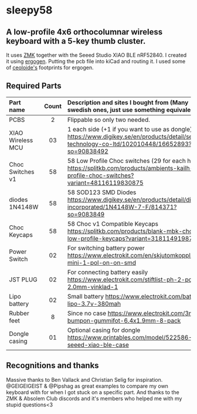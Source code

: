 # sleepy58

## A low-profile 4x6 orthocolumnar wireless keyboard with a 5-key thumb cluster. 
It uses [ZMK](https://github.com/zmkfirmware/zmk) together with the Seeed Studio XIAO BLE nRF52840.
I created it using [ergogen](https://github.com/ergogen/ergogen). Putting the pcb file into kiCad and routing it.
I used some of [ceoloide's](https://github.com/ceoloide/ergogen-footprints/tree/main) footprints for ergogen.




## Required Parts

| Part name         | Count | Description and sites I bought from (Many swedish ones, just use something equivalent)                                                          |
| :---------------- | :---: | :-----------------------------------------------------------------------------------------------------------------------------------------------|
| PCBS              |   2   | Flippable so only two needed.                                                                                                                   |
| XIAO Wireless MCU |  03   | 1 each side (+1 if you want to use as dongle) https://www.digikey.se/en/products/detail/seeed-technology-co-ltd/102010448/16652893?so=90838492  |
| Choc Switches v1  |  58   | 58 Low Profile Choc switches (29 for each hand) https://splitkb.com/products/ambients-kailh-low-profile-choc-switches?variant=48116119830875    |
| diodes 1N4148W    |  58   | 58 SOD123 SMD Diodes https://www.digikey.se/en/products/detail/diodes-incorporated/1N4148W-7-F/814371?so=9083849                                |
| Choc Keycaps      |  58   | 58 Choc v1 Compatible Keycaps https://splitkb.com/products/blank-mbk-choc-low-profile-keycaps?variant=31811491987533                            |
| Power Switch      |  02   | For switching battery power https://www.electrokit.com/en/skjutomkopplare-mini-1-pol-on-on-smd                                                  |
| JST PLUG          |  02   | For connecting battery easily https://www.electrokit.com/stiftlist-ph-2-pol-2.0mm-vinklad-1                                                     |
| Lipo battery      |  02   | Small battery https://www.electrokit.com/batteri-lipo-3.7v-380mah                                                                               |
| Rubber feet       |  8   | Since no case https://www.electrokit.com/3m-bumpon-gummifot-6.4x1.9mm-8-pack                                                                     |
| Dongle casing     |  01   | Optional casing for dongle https://www.printables.com/model/522586-seeed-xiao-ble-case                                                          | 



## Recognitions and thanks
Massive thanks to Ben Vallack and Christian Selig for inspiration.
@GEIGEIGEIST & @Pipshag as great examples to compare my own keyboard with for when I got stuck on a specific part.
And thanks to the ZMK & Absolem Club discords and it's members who helped me with my stupid questions<3

 

